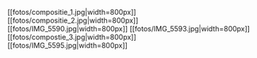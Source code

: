 [[fotos/compositie_1.jpg|width=800px]]
[[fotos/compositie_2.jpg|width=800px]]
[[fotos/IMG_5590.jpg|width=800px]]
[[fotos/IMG_5593.jpg|width=800px]]
[[fotos/compostie_3.jpg|width=800px]]
[[fotos/IMG_5595.jpg|width=800px]]